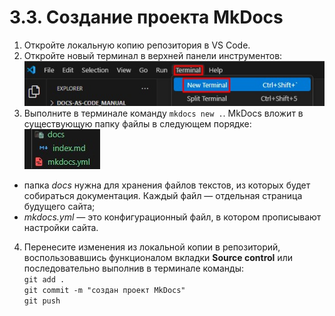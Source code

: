 # 3.3. Создание проекта MkDocs

1. Откройте локальную копию репозитория в VS Code.  
2. Откройте новый терминал в верхней панели инструментов:  
![Скриншот](../images/createPrj/terminal.jpg)  
3. Выполните в терминале команду `mkdocs new .`.
MkDocs вложит в существующую папку файлы в следующем порядке:  
![Скриншот](../images/createPrj/srtucture.jpg)  
- папка *docs* нужна для хранения файлов текстов, из которых будет собираться документация. Каждый файл — отдельная страница будущего сайта;
- *mkdocs.yml* — это конфигурационный файл, в котором прописывают настройки сайта.  
4. Перенесите изменения из локальной копии в репозиторий, воспользовавшись функционалом вкладки **Source control** или последовательно выполнив в терминале команды:  
`git add .`  
`git commit -m "создан проект MkDocs"`  
`git push`  

